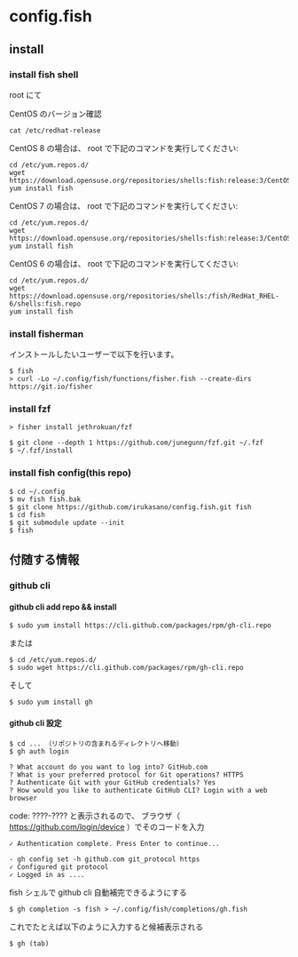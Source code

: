 # config.fish

## install

### install fish shell

root にて

CentOS のバージョン確認

    cat /etc/redhat-release 

CentOS 8 の場合は、 root で下記のコマンドを実行してください:

    cd /etc/yum.repos.d/
    wget https://download.opensuse.org/repositories/shells:fish:release:3/CentOS_8/shells:fish:release:3.repo
    yum install fish

CentOS 7 の場合は、 root で下記のコマンドを実行してください:

    cd /etc/yum.repos.d/
    wget https://download.opensuse.org/repositories/shells:fish:release:3/CentOS_7/shells:fish:release:3.repo
    yum install fish

CentOS 6 の場合は、 root で下記のコマンドを実行してください:

    cd /etc/yum.repos.d/
    wget  https://download.opensuse.org/repositories/shells:/fish/RedHat_RHEL-6/shells:fish.repo
    yum install fish



### install fisherman

インストールしたいユーザーで以下を行います。

    $ fish
    > curl -Lo ~/.config/fish/functions/fisher.fish --create-dirs https://git.io/fisher

### install fzf

    > fisher install jethrokuan/fzf

    $ git clone --depth 1 https://github.com/junegunn/fzf.git ~/.fzf
    $ ~/.fzf/install

### install fish config(this repo)

    $ cd ~/.config
    $ mv fish fish.bak
    $ git clone https://github.com/irukasano/config.fish.git fish
    $ cd fish
    $ git submodule update --init
    $ fish
    
## 付随する情報

### github cli

#### github cli add repo && install

    $ sudo yum install https://cli.github.com/packages/rpm/gh-cli.repo

または

    $ cd /etc/yum.repos.d/
    $ sudo wget https://cli.github.com/packages/rpm/gh-cli.repo

そして

    $ sudo yum install gh

#### github cli 設定

    $ cd ... （リポジトリの含まれるディレクトリへ移動）
    $ gh auth login

    ? What account do you want to log into? GitHub.com
    ? What is your preferred protocol for Git operations? HTTPS
    ? Authenticate Git with your GitHub credentials? Yes
    ? How would you like to authenticate GitHub CLI? Login with a web browser

code: ????-???? と表示されるので、
ブラウザ（ https://github.com/login/device ）でそのコードを入力

    ✓ Authentication complete. Press Enter to continue...

    - gh config set -h github.com git_protocol https
    ✓ Configured git protocol
    ✓ Logged in as ....

fish シェルで github cli 自動補完できるようにする

    $ gh completion -s fish > ~/.config/fish/completions/gh.fish

これでたとえば以下のように入力すると候補表示される

    $ gh (tab) 





